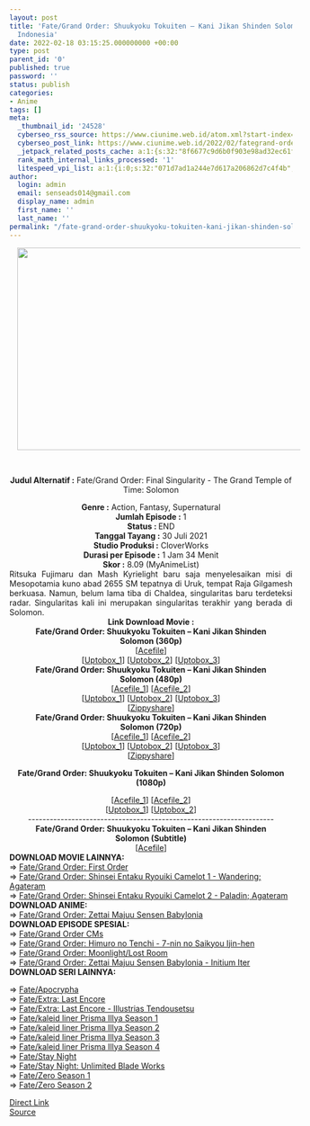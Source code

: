 ```yaml
---
layout: post
title: 'Fate/Grand Order: Shuukyoku Tokuiten – Kani Jikan Shinden Solomon Movie Subtitle
  Indonesia'
date: 2022-02-18 03:15:25.000000000 +00:00
type: post
parent_id: '0'
published: true
password: ''
status: publish
categories:
- Anime
tags: []
meta:
  _thumbnail_id: '24528'
  cyberseo_rss_source: https://www.ciunime.web.id/atom.xml?start-index=1
  cyberseo_post_link: https://www.ciunime.web.id/2022/02/fategrand-order-shuukyoku-tokuiten-kani.html
  _jetpack_related_posts_cache: a:1:{s:32:"8f6677c9d6b0f903e98ad32ec61f8deb";a:2:{s:7:"expires";i:1658541202;s:7:"payload";a:3:{i:0;a:1:{s:2:"id";i:27187;}i:1;a:1:{s:2:"id";i:25524;}i:2;a:1:{s:2:"id";i:26391;}}}}
  rank_math_internal_links_processed: '1'
  litespeed_vpi_list: a:1:{i:0;s:32:"071d7ad1a244e7d617a206862d7c4f4b";}
author:
  login: admin
  email: senseads014@gmail.com
  display_name: admin
  first_name: ''
  last_name: ''
permalink: "/fate-grand-order-shuukyoku-tokuiten-kani-jikan-shinden-solomon-movie-subtitle-indonesia/"
---
```

<div style="text-align: center;">
<div style="text-align: left;">
<div class="separator" style="clear: both; text-align: center;"><a href="https://blogger.googleusercontent.com/img/a/AVvXsEjLFyOpt2eit7bG48xsqeo7Gl5Idss46XhVeuVFuFMBO7P6-OPkFmZEBBAw_rg05gfuhxMGQjI0Nxuo2mQZ-uHEbFGVIwRGEuq3MekXzTfL9SqP2R0h8_HM1yAvnwZ-js_vzJzN7GcHjlD1X10y0VGr97sy-fCqzEHyjtXVUUtAJ8cssx_-AwlfldL5=s1280" style="margin-left: 1em; margin-right: 1em;"><img border="0" data-original-height="720" data-original-width="1280" height="360" src="{{ site.baseurl }}/assets/2022/02/AVvXsEjLFyOpt2eit7bG48xsqeo7Gl5Idss46XhVeuVFuFMBO7P6-OPkFmZEBBAw_rg05gfuhxMGQjI0Nxuo2mQZ-uHEbFGVIwRGEuq3MekXzTfL9SqP2R0h8_HM1yAvnwZ-js_vzJzN7GcHjlD1X10y0VGr97sy-fCqzEHyjtXVUUtAJ8cssx_-AwlfldL5=w640-h360" width="640" /></a></div>
<p><b><br /></b></div>
<p><b>Judul Alternatif :</b>&nbsp;Fate/Grand Order: Final Singularity - The Grand Temple of Time: Solomon</div>
<div style="text-align: center;"><b>Genre :</b>&nbsp;<b></b>Action, Fantasy, Supernatural</div>
<div style="text-align: center;"><b>Jumlah Episode :</b>&nbsp;1<br /><b>Status :&nbsp;</b>END<br /><b>Tanggal Tayang :</b>&nbsp;30 Juli 2021<br /><b>Studio Produksi :</b>&nbsp;<b></b>CloverWorks<br /><b>Durasi per Episode :</b>&nbsp;1 Jam 34 Menit</div>
<div style="text-align: center;"><b>Skor :</b>&nbsp;8.09 (MyAnimeList)</div>
<div style="text-align: center;"></div>
<div style="text-align: justify;">Ritsuka Fujimaru dan Mash Kyrielight baru saja menyelesaikan misi di Mesopotamia kuno abad 2655 SM tepatnya di Uruk, tempat Raja Gilgamesh berkuasa. Namun, belum lama tiba di Chaldea, singularitas baru terdeteksi radar. Singularitas kali ini merupakan singularitas terakhir yang berada di Solomon.</div>
<div style="text-align: justify;"></div>
<div style="text-align: justify;"></div>
<div style="text-align: center;"><b>Link Download Movie :</b></div>
<div style="text-align: center;">
<div style="text-align: center;"><b>Fate/Grand Order: Shuukyoku Tokuiten – Kani Jikan Shinden Solomon&nbsp;(360p)</b></div>
</div>
<div style="text-align: center;">[<a href="https://acefile.co/f/65925922/kusonime-fate-grand-order-shuukyoku-tokuiten-kani-jikan-shinden-solomon-webdl-360p-mp4" target="_blank" rel="noopener">Acefile</a>]</div>
<div style="text-align: center;">[<a href="https://uptobox.com/drhh1grvjjg8" target="_blank" rel="noopener">Uptobox_1</a>] [<a href="https://uptobox.com/mnncsf6vhyxm" target="_blank" rel="noopener">Uptobox_2</a>] [<a href="https://uptobox.com/2artcyoznqg0" target="_blank" rel="noopener">Uptobox_3</a>]</div>
<div style="text-align: center;"></div>
<div style="text-align: center;">
<div style="text-align: center;"><span style="text-align: left;"><b>Fate/Grand Order: Shuukyoku Tokuiten – Kani Jikan Shinden Solomon&nbsp;</b></span><b>(480p)</b></div>
<div>[<a href="https://acefile.co/f/65925924/kusonime-fate-grand-order-shuukyoku-tokuiten-kani-jikan-shinden-solomon-webdl-480p-mkv" target="_blank" rel="noopener">Acefile_1</a>] [<a href="https://acefile.co/f/65932908/_lendrive__fgo_solomon_v2_480p_hevcdualsubs-rar" target="_blank" rel="noopener">Acefile_2</a>]</div>
<div>[<a href="https://uptobox.com/fz5w4pyk1uwp" target="_blank" rel="noopener">Uptobox_1</a>] [<a href="https://uptobox.com/2yzumztecjr1" target="_blank" rel="noopener">Uptobox_2</a>] [<a href="https://uptobox.com/8etg1aeov0uj" target="_blank" rel="noopener">Uptobox_3</a>]</div>
<div>[<a href="https://www14.zippyshare.com/v/5BkkjMoP/file.html" target="_blank" rel="noopener">Zippyshare</a>]</div>
</div>
<div style="text-align: center;"></div>
<div style="text-align: center;">
<div style="text-align: center;"><span style="text-align: left;"><b>Fate/Grand Order: Shuukyoku Tokuiten – Kani Jikan Shinden Solomon&nbsp;</b></span><b>(720p)</b></div>
<div>[<a href="https://acefile.co/f/65925925/kusonime-fate-grand-order-shuukyoku-tokuiten-kani-jikan-shinden-solomon-webdl-720p-mkv" target="_blank" rel="noopener">Acefile_1</a>] [<a href="https://acefile.co/f/65933529/_lendrive__fgo_solomon_v2_720p_hevcdualsubs-rar" target="_blank" rel="noopener">Acefile_2</a>]</div>
<div>[<a href="https://uptobox.com/fghepblk6o2j" target="_blank" rel="noopener">Uptobox_1</a>] [<a href="https://uptobox.com/0wvwr4zcpff8" target="_blank" rel="noopener">Uptobox_2</a>] [<a href="https://uptobox.com/j4b4apdo9jhj" target="_blank" rel="noopener">Uptobox_3</a>]</div>
<div>[<a href="https://www85.zippyshare.com/v/nq8sCKUe/file.html" target="_blank" rel="noopener">Zippyshare</a>]</div>
<p><b>Fate/Grand Order: Shuukyoku Tokuiten – Kani Jikan Shinden Solomon (1080p)</b>
<div>[<a href="https://acefile.co/f/65925927/kusonime-fate-grand-order-shuukyoku-tokuiten-kani-jikan-shinden-solomon-webdl-1080p-mkv" target="_blank" rel="noopener">Acefile_1</a>] [<a href="https://acefile.co/f/65932949/_lendrive__fgo_solomon_v2_1080p_hevcdualsubs-rar" target="_blank" rel="noopener">Acefile_2</a>]</div>
<div>[<a href="https://uptobox.com/jvhq9ogw4vnl" target="_blank" rel="noopener">Uptobox_1</a>] [<a href="https://uptobox.com/gf07yfyxcat9" target="_blank" rel="noopener">Uptobox_2</a>]</div>
<div></div>
<div>--------------------------------------------------------------------</div>
<div><b>Fate/Grand Order: Shuukyoku Tokuiten – Kani Jikan Shinden Solomon&nbsp;(Subtitle)</b>
<div>[<a href="https://acefile.co/f/65925930/kusonime-fgo-solomon-fontsubs-rar" target="_blank" rel="noopener">Acefile</a>]</div>
</div>
<div style="text-align: left;"></div>
<div style="text-align: left;">
<div>
<div><b>DOWNLOAD MOVIE&nbsp;</b><b>LAINNYA</b><b>:</b></div>
<div></div>
<div>=&gt;&nbsp;<a href="https://www.ciunime.web.id/2019/01/fategrand-order-first-order-movie.html" target="_blank" rel="noopener">Fate/Grand Order: First Order</a></div>
<div>=&gt;&nbsp;<a href="https://www.ciunime.web.id/2021/05/fategrand-order-movie-shinsei-entaku.html" target="_blank" rel="noopener">Fate/Grand Order: Shinsei Entaku Ryouiki Camelot 1 - Wandering; Agateram</a></div>
<div>=&gt;&nbsp;<a href="https://www.ciunime.web.id/2022/01/fategrand-order-shinsei-entaku-ryouiki.html" target="_blank" rel="noopener">Fate/Grand Order: Shinsei Entaku Ryouiki Camelot 2 - Paladin; Agateram</a></div>
<div></div>
<div>
<div><b>DOWNLOAD ANIME</b><b>:</b></div>
<div></div>
<div>=&gt;&nbsp;<a href="https://www.ciunime.web.id/2020/03/fategrand-order-zettai-majuu-sensen.html" target="_blank" rel="noopener">Fate/Grand Order: Zettai Majuu Sensen Babylonia</a></div>
<div></div>
</div>
</div>
<div><b>DOWNLOAD EPISODE SPESIAL:</b></div>
<div></div>
<div>=&gt;&nbsp;<a href="https://www.ciunime.web.id/2019/08/fategrand-order-cms-spesial-subtitle.html" target="_blank" rel="noopener">Fate/Grand Order CMs</a></div>
<div>=&gt;&nbsp;<a href="https://www.ciunime.web.id/2019/04/fategrand-order-himuro-no-tenchi-7-nin.html" target="_blank" rel="noopener">Fate/Grand Order: Himuro no Tenchi - 7-nin no Saikyou Ijin-hen</a></div>
<div>=&gt;&nbsp;<a href="https://www.ciunime.web.id/2019/04/fategrand-order-moonlightlost-room.html" target="_blank" rel="noopener">Fate/Grand Order: Moonlight/Lost Room</a></div>
<div>=&gt;&nbsp;<a href="https://www.ciunime.web.id/2019/08/fategrand-order-zettai-majuu-sensen.html" target="_blank" rel="noopener">Fate/Grand Order: Zettai Majuu Sensen Babylonia - Initium Iter</a></div>
<div></div>
<div><b>DOWNLOAD SERI LAINNYA:</b></p>
<p>=&gt;&nbsp;<a href="https://www.ciunime.web.id/2019/01/fateapocrypha-episode-01-25-end-batch.html" target="_blank" rel="noopener">Fate/Apocrypha</a><br />=&gt;&nbsp;<a href="https://www.ciunime.web.id/2019/04/fateextra-last-encore-episode-01-10-end.html" target="_blank" rel="noopener">Fate/Extra: Last Encore</a><br />=&gt;&nbsp;<a href="https://www.ciunime.web.id/2019/04/fateextra-last-encore-illustrias.html" target="_blank" rel="noopener">Fate/Extra: Last Encore - Illustrias Tendousetsu</a><br />=&gt;&nbsp;<a href="https://www.ciunime.web.id/2019/01/fatekaleid-liner-prisma-illya-season-1.html" target="_blank" rel="noopener">Fate/kaleid liner Prisma Illya Season 1</a><br />=&gt;&nbsp;<a href="https://www.ciunime.web.id/2019/01/fatekaleid-liner-prisma-illya-season-2.html" target="_blank" rel="noopener">Fate/kaleid liner Prisma Illya Season 2</a><br />=&gt;&nbsp;<a href="https://www.ciunime.web.id/2019/01/fatekaleid-liner-prisma-illya-season-3.html" target="_blank" rel="noopener">Fate/kaleid liner Prisma Illya Season 3</a><br />=&gt;&nbsp;<a href="https://www.ciunime.web.id/2019/01/fatekaleid-liner-prisma-illya-season-4.html" target="_blank" rel="noopener">Fate/kaleid liner Prisma Illya Season 4</a><br />=&gt;&nbsp;<a href="https://www.ciunime.web.id/2019/01/fatestay-night-episode-01-24-end-batch.html" target="_blank" rel="noopener">Fate/Stay Night</a><br />=&gt;&nbsp;<a href="https://www.ciunime.web.id/2019/01/fatestay-night-unlimited-blade-works.html" target="_blank" rel="noopener">Fate/Stay Night: Unlimited Blade Works</a><br />=&gt;&nbsp;<a href="https://www.ciunime.web.id/2019/01/fatezero-season-1-episode-01-13-end.html" target="_blank" rel="noopener">Fate/Zero Season 1</a><br />=&gt;&nbsp;<a href="https://www.ciunime.web.id/2019/01/fatezero-season-2-episode-01-12-end.html" target="_blank" rel="noopener">Fate/Zero Season 2</a></div>
</div>
</div>
<link rel="stylesheet" href="https://cdnjs.cloudflare.com/ajax/libs/font-awesome/4.7.0/css/font-awesome.min.css" />
<div class="divbtn"> <a href="https://handymansurrender.com/fihup8buzv?key=94550f7ce39444073321dde3b8782f97" class="btn"><i class="fa fa-download"></i> Direct Link</a> <br /><a href="https://www.ciunime.web.id/2022/02/fategrand-order-shuukyoku-tokuiten-kani.html">Source</a> </div>
